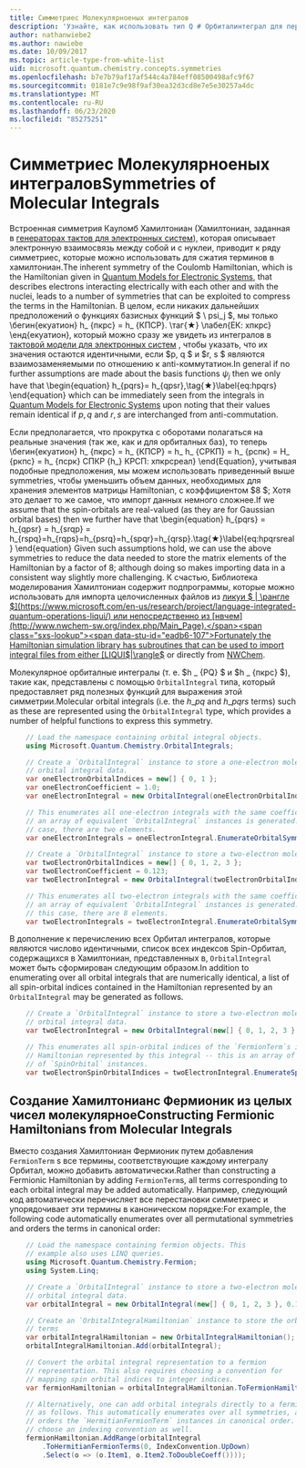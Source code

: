 ```yaml
---
title: Симметриес Молекулярноеных интегралов
description: 'Узнайте, как использовать тип Q # Орбиталинтеграл для перечисления молекулярное симметриес.'
author: nathanwiebe2
ms.author: nawiebe
ms.date: 10/09/2017
ms.topic: article-type-from-white-list
uid: microsoft.quantum.chemistry.concepts.symmetries
ms.openlocfilehash: b7e7b79af17af544c4a784eff08500498afc9f67
ms.sourcegitcommit: 0181e7c9e98f9af30ea32d3cd8e7e5e30257a4dc
ms.translationtype: MT
ms.contentlocale: ru-RU
ms.lasthandoff: 06/23/2020
ms.locfileid: "85275251"
---
```

# <a name="symmetries-of-molecular-integrals"></a><span data-ttu-id="eadb6-103">Симметриес Молекулярноеных интегралов</span><span class="sxs-lookup"><span data-stu-id="eadb6-103">Symmetries of Molecular Integrals</span></span>

<span data-ttu-id="eadb6-104">Встроенная симметрия Кауломб Хамилтониан (Хамилтониан, заданная в [генераторах тактов для электронных систем](xref:microsoft.quantum.chemistry.concepts.quantummodels)), которая описывает электронную взаимосвязь между собой и с нуклеи, приводит к ряду симметриес, которые можно использовать для сжатия терминов в хамилтониан.</span><span class="sxs-lookup"><span data-stu-id="eadb6-104">The inherent symmetry of the Coulomb Hamiltonian, which is the Hamiltonian given in [Quantum Models for Electronic Systems](xref:microsoft.quantum.chemistry.concepts.quantummodels), that describes electrons interacting electrically with each other and with the nuclei, leads to a number of symmetries that can be exploited to compress the terms in the Hamiltonian.</span></span>
<span data-ttu-id="eadb6-105">В целом, если никаких дальнейших предположений о функциях базисных функций $ \ psi_j $, мы только \бегин{екуатион} h_ {пкрс} = h_ {КПСР}. \таг{★} \лабел{ЕК: хпкрс} \енд{екуатион}, который можно сразу же увидеть из интегралов в [тактовой модели для электронных систем](xref:microsoft.quantum.chemistry.concepts.quantummodels) , чтобы указать, что их значения остаются идентичными, если $p, q $ и $r, s $ являются взаимозаменяемыми по отношению к anti-коммутатион.</span><span class="sxs-lookup"><span data-stu-id="eadb6-105">In general if no further assumptions are made about the basis functions $\psi_j$ then we only have that \begin{equation} h_{pqrs}= h_{qpsr},\tag{★}\label{eq:hpqrs} \end{equation} which can be immediately seen from the integrals in [Quantum Models for Electronic Systems](xref:microsoft.quantum.chemistry.concepts.quantummodels) upon noting that their values remain identical if $p,q$ and $r,s$ are interchanged from anti-commutation.</span></span>

<span data-ttu-id="eadb6-106">Если предполагается, что прокрутка с оборотами полагаться на реальные значения (так же, как и для орбиталных баз), то теперь \бегин{екуатион} h_ {пкрс} = h_ {КПСР} = h_ h_ {СРКП} = h_ {рспк} = H_ {ркпс} = h_ {псрк} СПКР {h_} КРСП: хпкрсреал} \end{Equation}, учитывая подобные предположения, мы можем использовать приведенный выше symmetries, чтобы уменьшить объем данных, необходимых для хранения элементов матрицы Hamiltonian, с коэффициентом $8 $; Хотя это делает то же самое, что импорт данных немного сложнее.</span><span class="sxs-lookup"><span data-stu-id="eadb6-106">If we assume that the spin-orbitals are real-valued (as they are for Gaussian orbital bases) then we further have that \begin{equation} h_{pqrs} = h_{qpsr} = h_{srqp} = h_{rspq}=h_{rqps}=h_{psrq}=h_{spqr}=h_{qrsp}.\tag{★}\label{eq:hpqrsreal} \end{equation} Given such assumptions hold, we can use the above symmetries to reduce the data needed to store the matrix elements of the Hamiltonian by a factor of $8$; although doing so makes importing data in a consistent way slightly more challenging.</span></span>
<span data-ttu-id="eadb6-107">К счастью, Библиотека моделирования Хамилтониан содержит подпрограммы, которые можно использовать для импорта целочисленных файлов из [ликуи $ | \рангле $](https://www.microsoft.com/en-us/research/project/language-integrated-quantum-operations-liqui/) или непосредственно из [нвчем](http://www.nwchem-sw.org/index.php/Main_Page).</span><span class="sxs-lookup"><span data-stu-id="eadb6-107">Fortunately the Hamiltonian simulation library has subroutines that can be used to import integral files from either [LIQUI$|\rangle$](https://www.microsoft.com/en-us/research/project/language-integrated-quantum-operations-liqui/) or directly from [NWChem](http://www.nwchem-sw.org/index.php/Main_Page).</span></span>

<span data-ttu-id="eadb6-108">Молекулярное орбиталные интегралы (т. е. $h \_ {PQ} $ и $h \_ {пкрс} $), такие как, представлены с помощью `OrbitalIntegral` типа, который предоставляет ряд полезных функций для выражения этой симметрии.</span><span class="sxs-lookup"><span data-stu-id="eadb6-108">Molecular orbital integrals (i.e. the $h\_{pq}$ and $h\_{pqrs}$ terms) such as these are represented using the `OrbitalIntegral` type, which provides a number of helpful functions to express this symmetry.</span></span>
```csharp
    // Load the namespace containing orbital integral objects.
    using Microsoft.Quantum.Chemistry.OrbitalIntegrals;

    // Create a `OrbitalIntegral` instance to store a one-electron molecular 
    // orbital integral data.
    var oneElectronOrbitalIndices = new[] { 0, 1 };
    var oneElectronCoefficient = 1.0;
    var oneElectronIntegral = new OrbitalIntegral(oneElectronOrbitalIndices, oneElectronCoefficient);

    // This enumerates all one-electron integrals with the same coefficient --
    // an array of equivalent `OrbitalIntegral` instances is generated. In this
    // case, there are two elements.
    var oneElectronIntegrals = oneElectronIntegral.EnumerateOrbitalSymmetries();

    // Create a `OrbitalIntegral` instance to store a two-electron molecular orbital integral data.
    var twoElectronOrbitalIndices = new[] { 0, 1, 2, 3 };
    var twoElectronCoefficient = 0.123;
    var twoElectronIntegral = new OrbitalIntegral(twoElectronOrbitalIndices, twoElectronCoefficient);

    // This enumerates all two-electron integrals with the same coefficient -- 
    // an array of equivalent `OrbitalIntegral` instances is generated. In 
    // this case, there are 8 elements.
    var twoElectronIntegrals = twoElectronIntegral.EnumerateOrbitalSymmetries();
```

<span data-ttu-id="eadb6-109">В дополнение к перечислению всех Орбитал интегралов, которые являются числово идентичными, список всех индексов Spin-Орбитал, содержащихся в Хамилтониан, представленных в, `OrbitalIntegral` может быть сформирован следующим образом.</span><span class="sxs-lookup"><span data-stu-id="eadb6-109">In addition to enumerating over all orbital integrals that are numerically identical, a list of all spin-orbital indices contained in the Hamiltonian represented by an `OrbitalIntegral` may be generated as follows.</span></span>
```csharp
    // Create a `OrbitalIntegral` instance to store a two-electron molecular
    // orbital integral data.
    var twoElectronIntegral = new OrbitalIntegral(new[] { 0, 1, 2, 3 }, 0.123);

    // This enumerates all spin-orbital indices of the `FermionTerm`s in the 
    // Hamiltonian represented by this integral -- this is an array of array 
    // of `SpinOrbital` instances.
    var twoElectronSpinOrbitalIndices = twoElectronIntegral.EnumerateSpinOrbitals();
```
## <a name="constructing-fermionic-hamiltonians-from-molecular-integrals"></a><span data-ttu-id="eadb6-110">Создание Хамилтонианс Фермионик из целых чисел молекулярное</span><span class="sxs-lookup"><span data-stu-id="eadb6-110">Constructing Fermionic Hamiltonians from Molecular Integrals</span></span>

<span data-ttu-id="eadb6-111">Вместо создания Хамилтониан Фермионик путем добавления `FermionTerm` s все термины, соответствующие каждому интегралу Орбитал, можно добавить автоматически.</span><span class="sxs-lookup"><span data-stu-id="eadb6-111">Rather than constructing a Fermionic Hamiltonian by adding `FermionTerm`s, all terms corresponding to each orbital integral may be added automatically.</span></span>
<span data-ttu-id="eadb6-112">Например, следующий код автоматически перечисляет все перестановки симметриес и упорядочивает эти термины в каноническом порядке:</span><span class="sxs-lookup"><span data-stu-id="eadb6-112">For example, the following code automatically enumerates over all permutational symmetries and orders the terms in canonical order:</span></span> 
```csharp
    // Load the namespace containing fermion objects. This
    // example also uses LINQ queries.
    using Microsoft.Quantum.Chemistry.Fermion;
    using System.Linq;

    // Create a `OrbitalIntegral` instance to store a two-electron molecular 
    // orbital integral data.
    var orbitalIntegral = new OrbitalIntegral(new[] { 0, 1, 2, 3 }, 0.123);

    // Create an `OrbitalIntegralHamiltonian` instance to store the orbital integral
    // terms
    var orbitalIntegralHamiltonian = new OrbitalIntegralHamiltonian();
    orbitalIntegralHamiltonian.Add(orbitalIntegral);

    // Convert the orbital integral representation to a fermion
    // representation. This also requires choosing a convention for 
    // mapping spin orbital indices to integer indices.
    var fermionHamiltonian = orbitalIntegralHamiltonian.ToFermionHamiltonian(IndexConvention.UpDown);

    // Alternatively, one can add orbital integrals directly to a fermion Hamiltonian
    // as follows. This automatically enumerates over all symmetries, and then
    // orders the `HermitianFermionTerm` instances in canonical order. We will need to
    // choose an indexing convention as well.
    fermionHamiltonian.AddRange(orbitalIntegral
        .ToHermitianFermionTerms(0, IndexConvention.UpDown)
        .Select(o => (o.Item1, o.Item2.ToDoubleCoeff())));
```
